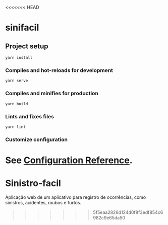 <<<<<<< HEAD
# sinifacil

## Project setup
```
yarn install
```

### Compiles and hot-reloads for development
```
yarn serve
```

### Compiles and minifies for production
```
yarn build
```

### Lints and fixes files
```
yarn lint
```

### Customize configuration
See [Configuration Reference](https://cli.vuejs.org/config/).
=======
# Sinistro-facil
Aplicação web de um aplicativo para registro de ocorrências, como sinistros, acidentes, roubos e furtos.
>>>>>>> 5f5eaa2826d124d0f8f3edf854c6982c9e65da50
